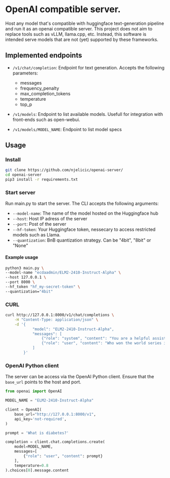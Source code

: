 # OpenAI compatible server.

Host any model that's compatible with huggingface text-generation pipeline and run it as an openai compatible server. This project does not aim to replace tools such as vLLM, llama.cpp, etc. Instead, this software is intended serve models that are not (yet) supported by these frameworks. 

## Implemented endpoints

* `/v1/chat/completion`: Endpoint for text generation. Accepts the following parameters:
    - messages
    - frequency_penalty
    - max_completion_tokens
    - temperature
    - top_p

* `/v1/models`: Endpoint to list available models. Usefull for integration with front-ends such as open-webui.

* `/v1/models/MODEL_NAME`: Endpoint to list model specs

## Usage

### Install
```bash
git clone https://github.com/njelicic/openai-server/
cd openai-server
pip3 install -r requirements.txt
```

### Start server

Run main.py to start the server. The CLI accepts the following arguments:
* `--model-name`: The name of the model hosted on the Huggingface hub
* `--host`: Host IP adress of the server
* `--port`: Post of the server
* `--hf-token`: Your Huggingface token, nessecary to access restricted models such as Llama.
* `--quantization`: BnB quantization strategy. Can be "4bit", "8bit" or "None"

#### Example usage
```bash
python3 main.py \
--model-name "ecdaadmin/ELM2-2410-Instruct-Alpha" \
--host 127.0.0.1 \
--port 8000 \
--hf_token "hf_my-secret-token" \
--quantization="4bit"
```

### CURL

```bash
curl http://127.0.0.1:8000/v1/chat/completions \
    -H "Content-Type: application/json" \
    -d '{
            "model": "ELM2-2410-Instruct-Alpha",
            "messages": [
                {"role": "system", "content": "You are a helpful assistant."},
                {"role": "user", "content": "Who won the world series in 2020?"}
            ]
        }'
```

### OpenAI Python client

The server can be access via the OpenAI Python client. Ensure that the `base_url` points to the host and port.   

```python
from openai import OpenAI

MODEL_NAME = "ELM2-2410-Instruct-Alpha"

client = OpenAI(
    base_url="http://127.0.0.1:8000/v1",
    api_key='not-required',
)

prompt = 'What is diabetes?'

completion = client.chat.completions.create(
    model=MODEL_NAME,
    messages=[
        {"role": "user", "content": prompt}
    ],
    temperature=0.8
).choices[0].message.content
```




